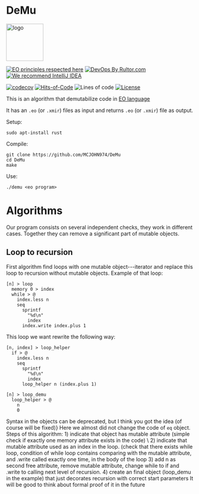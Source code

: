 # DeMu
<img alt="logo" src="https://www.objectionary.com/cactus.svg" height="100px" />

[![EO principles respected here](https://www.elegantobjects.org/badge.svg)](https://www.elegantobjects.org)
[![DevOps By Rultor.com](http://www.rultor.com/b/objectionary/eo)](http://www.rultor.com/p/objectionary/eo)
[![We recommend IntelliJ IDEA](https://www.elegantobjects.org/intellij-idea.svg)](https://www.jetbrains.com/idea/)


[![codecov](https://codecov.io/gh/MCJOHN974/DeMu/branch/master/graph/badge.svg)](https://codecov.io/gh/MCJOHN974/DeMu)
[![Hits-of-Code](https://hitsofcode.com/github/MCJOHN974/DeMu)](https://hitsofcode.com/view/github/MCJOHN974/DeMu)
![Lines of code](https://img.shields.io/tokei/lines/github/MCJOHN974/DeMu)
[![License](https://img.shields.io/badge/license-MIT-green.svg)](https://github.com/MCJOHN974/DeMu/blob/master/LICENSE.txt)


This is an algorithm that demutabilize code in [EO language](https://github.com/objectionary/eo)

It has an ``.eo`` (or ``.xmir``) files as input and returns ``.eo`` (or ``.xmir``) file as output.

Setup:
```
sudo apt-install rust
```
Compile:
```
git clone https://github.com/MCJOHN974/DeMu
cd DeMu
make
```
Use:
```
./demu <eo program>
```

# Algorithms

Our program consists on several independent checks, they work in different cases. Together they can remove a significant part of mutable objects.

## Loop to recursion
First algorithm find loops with one mutable object---iterator and replace this loop to recursion without mutable objects. Example of that loop:
```
[n] > loop
  memory 0 > index
  while > @
    index.less n
    seq
      sprintf
        "%d\n"
        index
      index.write index.plus 1
```

This loop we want rewrite the following way:

```
[n, index] > loop_helper
  if > @
    index.less n
    seq
      sprintf
        "%d\n"
        index
      loop_helper n (index.plus 1)
      
[n] > loop_demu
  loop_helper > @
    n
    0
```
Syntax in the objects can be deprecated, but I think you got the idea (of course will be fixed)}
Here we almost did not change the code of ``eq`` object. 
Steps of this algorithm:
    1)  indicate that object has mutable attribute (simple check if exactly one memory attribute exists in the code) \\
    2) indicate that mutable attribute used as an index in the loop.  (check that there exists while loop, condition of while loop contains comparing with the mutable attribute, and .write called exactly one time, in the body of the loop
    3) add n as second free attribute, remove mutable attribute, change while to if and .write to calling next level of recursion.
    4) create an final object (loop\_demu in the example) that just decorates recursion with correct start parameters
It will be good to think about formal proof of it in the future
